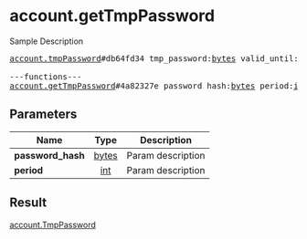 # account.getTmpPassword

Sample Description

<pre>
<a href="../constructor/account.tmpPassword.md">account.tmpPassword</a>#db64fd34 tmp_password:<a href="../type/bytes.md">bytes</a> valid_until:<a href="../type/int.md">int</a> = <a href="../type/account.TmpPassword.md">account.TmpPassword</a>;

---functions---
<a href="../method/account.getTmpPassword.md">account.getTmpPassword</a>#4a82327e password_hash:<a href="../type/bytes.md">bytes</a> period:<a href="../type/int.md">int</a> = <a href="../type/account.TmpPassword.md">account.TmpPassword</a>;
</pre>
## Parameters

| Name | Type | Description |
|------|:----:|-------------|
| **password_hash** | <a href="../type/bytes.md">bytes</a> | Param description |
| **period** | <a href="../type/int.md">int</a> | Param description |

## Result

<a href="../type/account.TmpPassword.md">account.TmpPassword</a>

